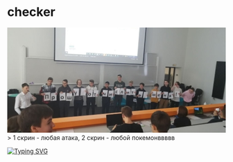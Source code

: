 # checker
<div>
<img src="informatics.jpg">
</div>
> 1 скрин - любая атака, 2 скрин - любой покемонввввв

[![Typing SVG](https://readme-typing-svg.herokuapp.com?color=%2336BCF7&width=500&lines=ИТМО+-+институт+тёплых+мужских+отношений)](https://git.io/typing-svg)
